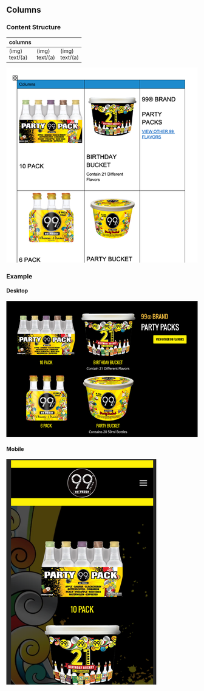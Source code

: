 ## Columns

### Content Structure

| columns            |                    |     |
|--------------------|--------------------|-----|
| (img)<br/>text/(a) | (img)<br/>text/(a) |  (img)<br/>text/(a)    |


![expample.png](../assets/columns-author.png)

### Example

#### Desktop
![expample.png](../assets/columns-desktop.png)

#### Mobile
![expample.png](../assets/columns-mobile.png)
